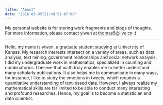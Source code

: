 ```yaml
---
title: "About"
date: "2016-05-05T21:48:51-07:00"
---
```


My personal website is for storing work fragments and blogs of thoughts. For more information, please contact yiwen at thomas5@live.cn   :)

---
Hello, my name is yiwen, a graduate student studying at University of Kansas. My research interests intersect on a variety of areas, such as data analysis, text mining, government relationships and social network analysis. I did my undergraduate work in mathematics, specialized in counting and combinatorics. I believe that math truly enables me to better understand many scholarly publications. It also helps me to communicate in many ways, for instance, I like to study the emotions in tweets, which requires a quantitative understanding of text-based data. However, I always realize my mathematical skills are far limited to be able to conduct many interesting and profound researches. Hence, my goal is to become a statistician and data scientist. 